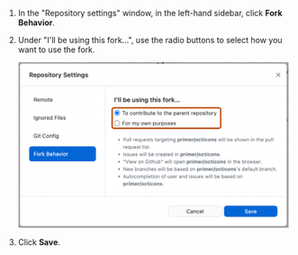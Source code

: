 1. In the "Repository settings" window, in the left-hand sidebar, click **Fork Behavior**.
1. Under "I'll be using this fork...", use the radio buttons to select how you want to use the fork.

   ![Screenshot of the "Fork Behavior" pane. Two radio buttons, labeled "To contribute to the parent repository" and "For my own purposes", are outlined in orange.](/assets/images/help/desktop/mac-fork-behavior-menu-contribute.png)

1. Click **Save**.
